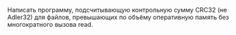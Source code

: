 Написать программу, подсчитывающую контрольную сумму CRC32 (не Adler32) для файлов, превышающих по объёму оперативную память без многократного вызова read.